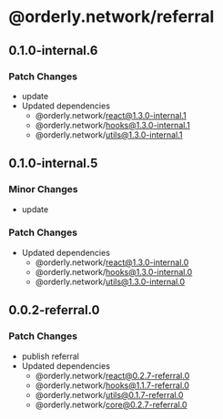 # @orderly.network/referral

## 0.1.0-internal.6

### Patch Changes

- update
- Updated dependencies
  - @orderly.network/react@1.3.0-internal.1
  - @orderly.network/hooks@1.3.0-internal.1
  - @orderly.network/utils@1.3.0-internal.1

## 0.1.0-internal.5

### Minor Changes

- update

### Patch Changes

- Updated dependencies
  - @orderly.network/react@1.3.0-internal.0
  - @orderly.network/hooks@1.3.0-internal.0
  - @orderly.network/utils@1.3.0-internal.0

## 0.0.2-referral.0

### Patch Changes

- publish referral
- Updated dependencies
  - @orderly.network/react@0.2.7-referral.0
  - @orderly.network/hooks@1.1.7-referral.0
  - @orderly.network/utils@0.1.7-referral.0
  - @orderly.network/core@0.2.7-referral.0
